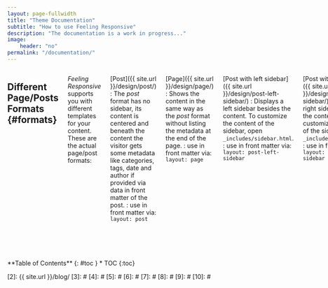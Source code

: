 ```yaml
---
layout: page-fullwidth
title: "Theme Documentation"
subtitle: "How to use Feeling Responsive"
description: "The documentation is a work in progress..."
image:
    header: "no"
permalink: "/documentation/"
---
```

<div class="row">
<div class="medium-8 columns" markdown="1">

## Different Page/Posts Formats   {#formats}

*Feeling Responsive* supports you with different templates for your content. These are the actual page/post formats:

[Post]({{ site.url }}/design/post/)
:   The *post* format has no sidebar, its content is centered and beneath the content the visitor gets some metadata like categories, tags, date and author if provided via data in front matter of the post.
:   use in front matter via: `layout: post`


[Page]({{ site.url }}/design/page/)
:   Shows the content in the same way as the *post* format without listing the metadata at the end of the page.
:   use in front matter via: `layout: page`


[Post with left sidebar]({{ site.url }}/design/post-left-sidebar/)
:   Displays a left sidebar besides the content. To customize the content of the sidebar, open `_includes/sidebar.html`.
:   use in front matter via: `layout: post-left-sidebar`


[Post with right sidebar]({{ site.url }}/design/post-right-sidebar/)
:   Displays a right sidebar besides the content. To customize the content of the sidebar, open `_includes/sidebar.html`.
:   use in front matter via: `layout: post-right-sidebar`


[Page Full Width]({{ site.url }}/design/page-full-width/)
:   If you want full control of styling a page, than use the full-width template. To set up a grid, just use the [foundation grid system](http://foundation.zurb.com/docs/components/grid.html).
:   use in front matter via: `layout: page-full-width`

<small markdown="1">[Up to table of contents](#toc)</small>
{: .text-right }





## Possibilites to style your content   {#styling}

You can style your content in different ways. There are elements like subtitles, feature images, header images, meta data like categories and tags and many more. This article shows the different possibilites.

## Subtitles
If you need a subheadline for an article, just define a subheadline in front matter like this:

`subtitle:  "Subheadline"`



## How to use images   {#images}

There are four types of images you can define via frontmatter: thumbnails, header images, title images and images in your article.

### Thumbnails

Thumbnails are used on archive pages like the [blog index][2]. Define them in front matter like this:

~~~
image:
   thumb: thumbnail_image.jpg
~~~

### Header Images

~~~
image:
   header: thumbnail_image.jpg
~~~

### Title Images

~~~
image:
   title: thumbnail_image.jpg
~~~

You can choose to show a special full-width header image or not.

### Define all three images

~~~
image:
   header: thumbnail_image.jpg
   title: thumbnail_image.jpg
   thumb: thumbnail_image.jpg
~~~


<small markdown="1">[Up to table of contents](#toc)</small>
{: .text-right }


## Create a Table of Content

With the Kramdown parser for Markdown you can render a table of contents for your documents. Just insert the following HTML in your post before the actual content. More information on [»Automatic ›Table of Contents‹ Generation«][1].

### Bare Bones Version
{% highlight html %}
### Table of Contents
*  Auto generated table of contents
{:toc}
{% endhighlight %}

### Foundation panel version

{% highlight html %}
<div class="panel radius" markdown="1">
### Table of Contents
*  Auto generated table of contents
{:toc}
</div>
{% endhighlight %}
<small markdown="1">[Up to table of contents](#toc)</small>
{: .text-right }



</div><!-- /.medium-8.columns -->

<div class="medium-4 columns" markdown="1">
<div class="panel radius" markdown="1">
**Table of Contents**
{: #toc }
*  TOC
{:toc}
</div>
</div><!-- /.medium-4.columns -->
</div><!-- /.row -->



 [1]: http://kramdown.gettalong.org/converter/html.html#toc
 [2]: {{ site.url }}/blog/
 [3]: #
 [4]: #
 [5]: #
 [6]: #
 [7]: #
 [8]: #
 [9]: #
 [10]: #